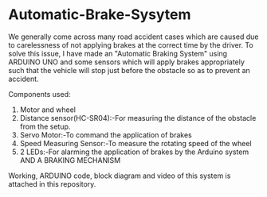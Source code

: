 # Automatic-Brake-Sysytem
We generally come across many road accident cases which are caused due to carelessness of not applying brakes at the correct time by the driver.
To solve this issue, I have made an "Automatic Braking System" using ARDUINO UNO and some sensors which will apply brakes appropriately such that the vehicle will stop just before the obstacle so as to prevent an accident.

Components used:

1. Motor and wheel
2. Distance sensor(HC-SR04):-For measuring the distance of the obstacle from the setup.
3. Servo Motor:-To command the  application of brakes
4. Speed Measuring Sensor:-To measure the rotating speed of the wheel
5. 2 LEDs:-For alarming the application of brakes by the Arduino system
 AND A BRAKING MECHANISM

Working, ARDUINO code, block diagram and video of this system is attached in this repository.
